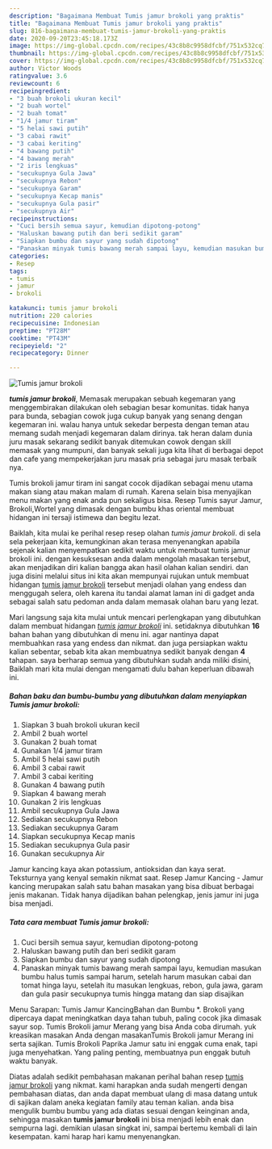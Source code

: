 ```yaml
---
description: "Bagaimana Membuat Tumis jamur brokoli yang praktis"
title: "Bagaimana Membuat Tumis jamur brokoli yang praktis"
slug: 816-bagaimana-membuat-tumis-jamur-brokoli-yang-praktis
date: 2020-09-20T23:45:18.173Z
image: https://img-global.cpcdn.com/recipes/43c8b8c9958dfcbf/751x532cq70/tumis-jamur-brokoli-foto-resep-utama.jpg
thumbnail: https://img-global.cpcdn.com/recipes/43c8b8c9958dfcbf/751x532cq70/tumis-jamur-brokoli-foto-resep-utama.jpg
cover: https://img-global.cpcdn.com/recipes/43c8b8c9958dfcbf/751x532cq70/tumis-jamur-brokoli-foto-resep-utama.jpg
author: Victor Woods
ratingvalue: 3.6
reviewcount: 6
recipeingredient:
- "3 buah brokoli ukuran kecil"
- "2 buah wortel"
- "2 buah tomat"
- "1/4 jamur tiram"
- "5 helai sawi putih"
- "3 cabai rawit"
- "3 cabai keriting"
- "4 bawang putih"
- "4 bawang merah"
- "2 iris lengkuas"
- "secukupnya Gula Jawa"
- "secukupnya Rebon"
- "secukupnya Garam"
- "secukupnya Kecap manis"
- "secukupnya Gula pasir"
- "secukupnya Air"
recipeinstructions:
- "Cuci bersih semua sayur, kemudian dipotong-potong"
- "Haluskan bawang putih dan beri sedikit garam"
- "Siapkan bumbu dan sayur yang sudah dipotong"
- "Panaskan minyak tumis bawang merah sampai layu, kemudian masukan bumbu halus tumis sampai harum, setelah harum masukan cabai dan tomat hinga layu, setelah itu masukan lengkuas, rebon, gula jawa, garam dan gula pasir secukupnya tumis hingga matang dan siap disajikan"
categories:
- Resep
tags:
- tumis
- jamur
- brokoli

katakunci: tumis jamur brokoli 
nutrition: 220 calories
recipecuisine: Indonesian
preptime: "PT28M"
cooktime: "PT43M"
recipeyield: "2"
recipecategory: Dinner

---
```



![Tumis jamur brokoli](https://img-global.cpcdn.com/recipes/43c8b8c9958dfcbf/751x532cq70/tumis-jamur-brokoli-foto-resep-utama.jpg)

<b><i>tumis jamur brokoli</i></b>, Memasak merupakan sebuah kegemaran yang menggembirakan dilakukan oleh sebagian besar komunitas. tidak hanya para bunda, sebagian cowok juga cukup banyak yang senang dengan kegemaran ini. walau hanya untuk sekedar berpesta dengan teman atau memang sudah menjadi kegemaran dalam dirinya. tak heran dalam dunia juru masak sekarang sedikit banyak ditemukan cowok dengan skill memasak yang mumpuni, dan banyak sekali juga kita lihat di berbagai depot dan cafe yang mempekerjakan juru masak pria sebagai juru masak terbaik nya.

Tumis brokoli jamur tiram ini sangat cocok dijadikan sebagai menu utama makan siang atau makan malam di rumah. Karena selain bisa menyajikan menu makan yang enak anda pun sekaligus bisa. Resep Tumis sayur Jamur, Brokoli,Wortel yang dimasak dengan bumbu khas oriental membuat hidangan ini tersaji istimewa dan begitu lezat.

Baiklah, kita mulai ke perihal resep resep olahan <i>tumis jamur brokoli</i>. di sela sela pekerjaan kita, kemungkinan akan terasa menyenangkan apabila sejenak kalian menyempatkan sedikit waktu untuk membuat tumis jamur brokoli ini. dengan kesuksesan anda dalam mengolah masakan tersebut, akan menjadikan diri kalian bangga akan hasil olahan kalian sendiri. dan juga disini melalui situs ini kita akan mempunyai rujukan untuk membuat hidangan <u>tumis jamur brokoli</u> tersebut menjadi olahan yang endess dan menggugah selera, oleh karena itu tandai alamat laman ini di gadget anda sebagai salah satu pedoman anda dalam memasak olahan baru yang lezat.


Mari langsung saja kita mulai untuk mencari perlengkapan yang dibutuhkan dalam membuat hidangan <u><i>tumis jamur brokoli</i></u> ini. setidaknya dibutuhkan <b>16</b> bahan bahan yang dibutuhkan di menu ini. agar nantinya dapat membuahkan rasa yang endess dan nikmat. dan juga persiapkan waktu kalian sebentar, sebab kita akan membuatnya sedikit banyak dengan <b>4</b> tahapan. saya berharap semua yang dibutuhkan sudah anda miliki disini, Baiklah mari kita mulai dengan mengamati dulu bahan keperluan dibawah ini.

<!--inarticleads1-->

##### Bahan baku dan bumbu-bumbu yang dibutuhkan dalam menyiapkan Tumis jamur brokoli:

1. Siapkan 3 buah brokoli ukuran kecil
1. Ambil 2 buah wortel
1. Gunakan 2 buah tomat
1. Gunakan 1/4 jamur tiram
1. Ambil 5 helai sawi putih
1. Ambil 3 cabai rawit
1. Ambil 3 cabai keriting
1. Gunakan 4 bawang putih
1. Siapkan 4 bawang merah
1. Gunakan 2 iris lengkuas
1. Ambil secukupnya Gula Jawa
1. Sediakan secukupnya Rebon
1. Sediakan secukupnya Garam
1. Siapkan secukupnya Kecap manis
1. Sediakan secukupnya Gula pasir
1. Gunakan secukupnya Air


Jamur kancing kaya akan potassium, antioksidan dan kaya serat. Teksturnya yang kenyal semakin nikmat saat. Resep Jamur Kancing - Jamur kancing merupakan salah satu bahan masakan yang bisa dibuat berbagai jenis makanan. Tidak hanya dijadikan bahan pelengkap, jenis jamur ini juga bisa menjadi. 

<!--inarticleads2-->

##### Tata cara membuat Tumis jamur brokoli:

1. Cuci bersih semua sayur, kemudian dipotong-potong
1. Haluskan bawang putih dan beri sedikit garam
1. Siapkan bumbu dan sayur yang sudah dipotong
1. Panaskan minyak tumis bawang merah sampai layu, kemudian masukan bumbu halus tumis sampai harum, setelah harum masukan cabai dan tomat hinga layu, setelah itu masukan lengkuas, rebon, gula jawa, garam dan gula pasir secukupnya tumis hingga matang dan siap disajikan


Menu Sarapan: Tumis Jamur KancingBahan dan Bumbu *. Brokoli yang dipercaya dapat meningkatkan daya tahan tubuh, paling cocok jika dimasak sayur sop. Tumis Brokoli jamur Merang yang bisa Anda coba dirumah. yuk kreasikan masakan Anda dengan masakanTumis Brokoli jamur Merang ini serta sajikan. Tumis Brokoli Paprika Jamur satu ini enggak cuma enak, tapi juga menyehatkan. Yang paling penting, membuatnya pun enggak butuh waktu banyak. 

Diatas adalah sedikit pembahasan makanan perihal bahan resep <u>tumis jamur brokoli</u> yang nikmat. kami harapkan anda sudah mengerti dengan pembahasan diatas, dan anda dapat membuat ulang di masa datang untuk di sajikan dalam aneka kegiatan family atau teman kalian. anda bisa mengulik bumbu bumbu yang ada diatas sesuai dengan keinginan anda, sehingga masakan <b>tumis jamur brokoli</b> ini bisa menjadi lebih enak dan sempurna lagi. demikian ulasan singkat ini, sampai bertemu kembali di lain kesempatan. kami harap hari kamu menyenangkan.
